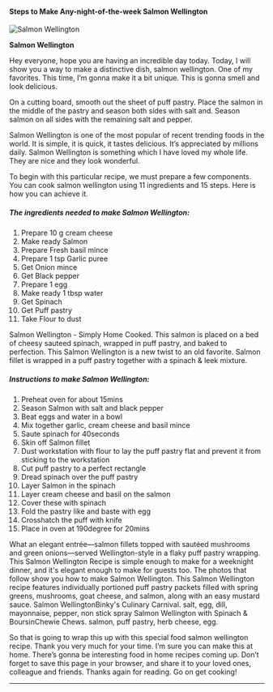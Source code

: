             

#### Steps to Make Any-night-of-the-week Salmon Wellington

![Salmon Wellington](https://img-global.cpcdn.com/recipes/f723b4e65ba45c85/751x532cq70/salmon-wellington-recipe-main-photo.jpg)

**Salmon Wellington**

Hey everyone, hope you are having an incredible day today. Today, I will show you a way to make a distinctive dish, salmon wellington. One of my favorites. This time, I’m gonna make it a bit unique. This is gonna smell and look delicious.

On a cutting board, smooth out the sheet of puff pastry. Place the salmon in the middle of the pastry and season both sides with salt and. Season salmon on all sides with the remaining salt and pepper.

Salmon Wellington is one of the most popular of recent trending foods in the world. It is simple, it is quick, it tastes delicious. It’s appreciated by millions daily. Salmon Wellington is something which I have loved my whole life. They are nice and they look wonderful.

To begin with this particular recipe, we must prepare a few components. You can cook salmon wellington using 11 ingredients and 15 steps. Here is how you can achieve it.

##### The ingredients needed to make Salmon Wellington:

1.  Prepare 10 g cream cheese
2.  Make ready Salmon
3.  Prepare Fresh basil mince
4.  Prepare 1 tsp Garlic puree
5.  Get Onion mince
6.  Get Black pepper
7.  Prepare 1 egg
8.  Make ready 1 tbsp water
9.  Get Spinach
10.  Get Puff pastry
11.  Take Flour to dust

Salmon Wellington - Simply Home Cooked. This salmon is placed on a bed of cheesy sauteed spinach, wrapped in puff pastry, and baked to perfection. This Salmon Wellington is a new twist to an old favorite. Salmon fillet is wrapped in a puff pastry together with a spinach & leek mixture.

##### Instructions to make Salmon Wellington:

1.  Preheat oven for about 15mins
2.  Season Salmon with salt and black pepper
3.  Beat eggs and water in a bowl
4.  Mix together garlic, cream cheese and basil mince
5.  Saute spinach for 40seconds
6.  Skin off Salmon fillet
7.  Dust workstation with flour to lay the puff pastry flat and prevent it from sticking to the workstation
8.  Cut puff pastry to a perfect rectangle
9.  Dread spinach over the puff pastry
10.  Layer Salmon in the spinach
11.  Layer cream cheese and basil on the salmon
12.  Cover these with spinach
13.  Fold the pastry like and baste with egg
14.  Crosshatch the puff with knife
15.  Place in oven at 190degree for 20mins

What an elegant entrée—salmon fillets topped with sautéed mushrooms and green onions—served Wellington-style in a flaky puff pastry wrapping. This Salmon Wellington Recipe is simple enough to make for a weeknight dinner, and it's elegant enough to make for guests too. The photos that follow show you how to make Salmon Wellington. This Salmon Wellington recipe features individually portioned puff pastry packets filled with spring greens, mushrooms, goat cheese, and salmon, along with an easy mustard sauce. Salmon WellingtonBinky's Culinary Carnival. salt, egg, dill, mayonnaise, pepper, non stick spray Salmon Wellington with Spinach & BoursinChewie Chews. salmon, puff pastry, herb cheese, egg.

So that is going to wrap this up with this special food salmon wellington recipe. Thank you very much for your time. I’m sure you can make this at home. There’s gonna be interesting food in home recipes coming up. Don’t forget to save this page in your browser, and share it to your loved ones, colleague and friends. Thanks again for reading. Go on get cooking!

* * *
